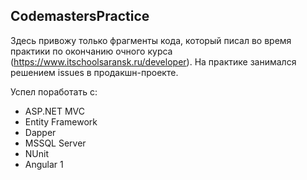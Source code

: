 ## CodemastersPractice

Здесь привожу только фрагменты кода, который писал во время практики по окончанию очного курса (https://www.itschoolsaransk.ru/developer). На практике занимался решением issues в продакшн-проекте.

Успел поработать с:
* ASP.NET MVC
* Entity Framework
* Dapper
* MSSQL Server
* NUnit
* Angular 1
